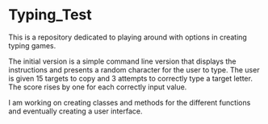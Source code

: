 # Typing_Test
This is a repository dedicated to playing around with options in creating typing games.

The initial version is a simple command line version that displays the instructions and presents a random character for the user to type.
The user is given 15 targets to copy and 3 attempts to correctly type a target letter.
The score rises by one for each correctly input value.

I am working on creating classes and methods for the different functions and eventually creating a user interface.
